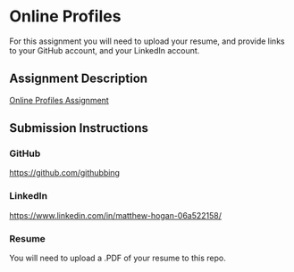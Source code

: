 # Online Profiles
For this assignment you will need to upload your resume, and provide links to your GitHub account, and your LinkedIn account.

## Assignment Description
[Online Profiles Assignment](https://education.launchcode.org/liftoff/assignments/online-profiles/)

## Submission Instructions

### GitHub
https://github.com/githubbing

### LinkedIn
https://www.linkedin.com/in/matthew-hogan-06a522158/

### Resume
You will need to upload a .PDF of your resume to this repo.
